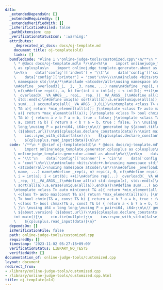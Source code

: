 ```yaml
---
data:
  _extendedDependsOn: []
  _extendedRequiredBy: []
  _extendedVerifiedWith: []
  _isVerificationFailed: false
  _pathExtension: cpp
  _verificationStatusIcon: ':warning:'
  attributes:
    _deprecated_at_docs: docs/oj-template.md
    document_title: oj-template(old)
    links: []
  bundledCode: "#line 1 \"online-judge-tools/customized.cpp\"\n/**\n * @brief oj-template(old)\n\
    \ * @docs docs/oj-template.md\n */\n\n<%!\n    import onlinejudge_template.generator.cplusplus\
    \ as cplusplus\n    import onlinejudge_template.generator.about as about\n%>\\\
    \n<%\n    data['config']['indent'] = '\\t'\n    data['config']['scanner'] = 'cin'\n\
    \    data['config']['printer'] = 'cout'\n%>\\\n\n#include <bits/stdc++.h>\nusing\
    \ namespace std;\n\n/*\n#include <atcoder/all>\nusing namespace atcoder;\n*/\n\
    \n#define _overload3(_1, _2, _3, name, ...) name\n#define _rep(i, n) repi(i, 0,\
    \ n)\n#define repi(i, a, b) for(int i = int(a); i < int(b); ++i)\n#define rep(...)\
    \ _overload3(__VA_ARGS__, repi, _rep, )(__VA_ARGS__)\n#define all(x) std::begin(x),\
    \ std::end(x)\n#define uniq(a) sort(all(a));a.erase(unique(all(a)),end(a))\n#define\
    \ sum(...) accumulate(all(__VA_ARGS__),0LL)\n\ntemplate <class T> auto min(const\
    \ T& a){ return *min_element(all(a)); }\ntemplate <class T> auto max(const T&\
    \ a){ return *max_element(all(a)); }\ntemplate <class T> bool chmin(T& a, const\
    \ T& b) { return a > b ? a = b, true : false; }\ntemplate <class T> bool chmax(T&\
    \ a, const T& b) { return a < b ? a = b, true : false; }\n \nusing i64 = long\
    \ long;\nusing P = pair<i64, i64>;\n\n// generated by ${about.title} ${about.version}\
    \ (${about.url})\n\n${cplusplus.declare_constants(data)}\n\nint main(){\n    cin.tie(nullptr);\n\
    \    ios::sync_with_stdio(false);\n    ${cplusplus.declare_constants(data)}\n\
    \    ${cplusplus.read_input(data)}\n}\n"
  code: "/**\n * @brief oj-template(old)\n * @docs docs/oj-template.md\n */\n\n<%!\n\
    \    import onlinejudge_template.generator.cplusplus as cplusplus\n    import\
    \ onlinejudge_template.generator.about as about\n%>\\\n<%\n    data['config']['indent']\
    \ = '\\t'\n    data['config']['scanner'] = 'cin'\n    data['config']['printer']\
    \ = 'cout'\n%>\\\n\n#include <bits/stdc++.h>\nusing namespace std;\n\n/*\n#include\
    \ <atcoder/all>\nusing namespace atcoder;\n*/\n\n#define _overload3(_1, _2, _3,\
    \ name, ...) name\n#define _rep(i, n) repi(i, 0, n)\n#define repi(i, a, b) for(int\
    \ i = int(a); i < int(b); ++i)\n#define rep(...) _overload3(__VA_ARGS__, repi,\
    \ _rep, )(__VA_ARGS__)\n#define all(x) std::begin(x), std::end(x)\n#define uniq(a)\
    \ sort(all(a));a.erase(unique(all(a)),end(a))\n#define sum(...) accumulate(all(__VA_ARGS__),0LL)\n\
    \ntemplate <class T> auto min(const T& a){ return *min_element(all(a)); }\ntemplate\
    \ <class T> auto max(const T& a){ return *max_element(all(a)); }\ntemplate <class\
    \ T> bool chmin(T& a, const T& b) { return a > b ? a = b, true : false; }\ntemplate\
    \ <class T> bool chmax(T& a, const T& b) { return a < b ? a = b, true : false;\
    \ }\n \nusing i64 = long long;\nusing P = pair<i64, i64>;\n\n// generated by ${about.title}\
    \ ${about.version} (${about.url})\n\n${cplusplus.declare_constants(data)}\n\n\
    int main(){\n    cin.tie(nullptr);\n    ios::sync_with_stdio(false);\n    ${cplusplus.declare_constants(data)}\n\
    \    ${cplusplus.read_input(data)}\n}"
  dependsOn: []
  isVerificationFile: false
  path: online-judge-tools/customized.cpp
  requiredBy: []
  timestamp: '2023-11-02 05:27:15+09:00'
  verificationStatus: LIBRARY_NO_TESTS
  verifiedWith: []
documentation_of: online-judge-tools/customized.cpp
layout: document
redirect_from:
- /library/online-judge-tools/customized.cpp
- /library/online-judge-tools/customized.cpp.html
title: oj-template(old)
---
```

